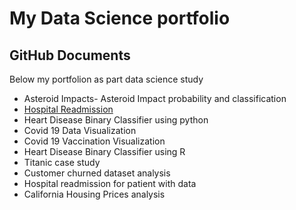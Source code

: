 My Data Science portfolio
================

## GitHub Documents

Below my portfolion as part data science study

- Asteroid Impacts- Asteroid Impact probability and classification
- [Hospital Readmission](https://github.com/dhirajbankar/dhirajbankar/tree/InitialRelease/Hospital%20Readmission) 
-  Heart Disease Binary Classifier using python
-  Covid 19 Data Visualization
-  Covid 19 Vaccination Visualization
-  Heart Disease Binary Classifier using R
-  Titanic case study
-  Customer churned dataset analysis
-  Hospital readmission for patient with data
-  California Housing Prices analysis


